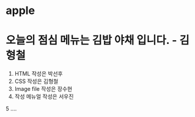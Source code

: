 # apple
# 오늘의 점심 메뉴는 김밥 야채 입니다. - 김형철

1. HTML 작성은 박선후
2. CSS 작성은 김형철
3. Image file 작성은 장수현
4. 작성 메뉴얼 작성은 서우진

5 ....
